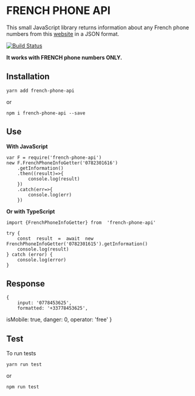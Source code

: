 # FRENCH PHONE API

This small JavaScript library returns information about any French phone numbers from this [website](https://www.recherche-inverse.com/) in a JSON format.

[![Build Status](https://travis-ci.com/damienmarchandfr/french-phone-api.svg?branch=master)](https://travis-ci.com/damienmarchandfr/french-phone-api)

**It works with FRENCH phone numbers ONLY.**

## Installation

    yarn add french-phone-api

or

    npm i french-phone-api --save

## Use

**With JavaScript**

    var F = require('french-phone-api')
    new F.FrenchPhoneInfoGetter('0782301616')
    	.getInformation()
    	.then((result)=>{
    		console.log(result)
    	})
    	.catch(err=>{
    		console.log(err)
    	})

**Or with TypeScript**

    import {FrenchPhoneInfoGetter} from  'french-phone-api'

    try {
    	const  result  =  await  new  FrenchPhoneInfoGetter('0782301615').getInformation()
    	console.log(result)
    } catch (error) {
    	console.log(error)
    }

## Response

    {
    	input: '0778453625',
       	formatted: '+33778453625',

isMobile: true,
danger: 0,
operator: 'free'
}

## Test

To run tests

    yarn run test

or

    npm run test

